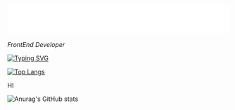 <!-- START:readme-typing -->
<img src="readme-typing.svg" />
<!-- END:readme-typing -->
<p><em>FrontEnd Developer</em></p>


[![Typing SVG](https://readme-typing-svg.herokuapp.com?font=Montserrat&weight=600&pause=500&color=06CA98&random=false&width=435&lines=Hi%2C+I'm+Vlad;I'm+FrontEnd+Developer)](https://git.io/typing-svg)


[![Top Langs](https://github-readme-stats.vercel.app/api/top-langs/?username=ywur7t)](https://github.com/anuraghazra/github-readme-stats)

HI

![Anurag's GitHub stats](https://github-readme-stats.vercel.app/api?username=ywur7t&show_icons=true&theme=gotham)
